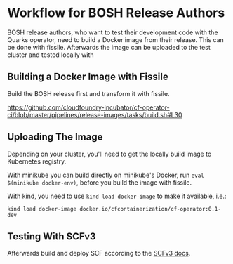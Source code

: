 # Workflow for BOSH Release Authors

BOSH release authors, who want to test their development code with the Quarks operator, need to build a Docker image from their release.
This can be done with fissile.
Afterwards the image can be uploaded to the test cluster and  tested locally with

## Building a Docker Image with Fissile

Build the BOSH release first and transform it with fissile.

https://github.com/cloudfoundry-incubator/cf-operator-ci/blob/master/pipelines/release-images/tasks/build.sh#L30

## Uploading The Image

Depending on your cluster, you'll need to get the locally build image to Kubernetes registry.

With minikube you can build directly on minikube's Docker, run `eval $(minikube docker-env)`, before you build the image with fissile.

With kind, you need to use `kind load docker-image` to make it available, i.e.:

```
kind load docker-image docker.io/cfcontainerization/cf-operator:0.1-dev
```

## Testing With SCFv3

Afterwards build and deploy SCF according to the [SCFv3 docs](https://github.com/SUSE/scf/blob/v3-develop/dev/scf/docs/installing.md).

